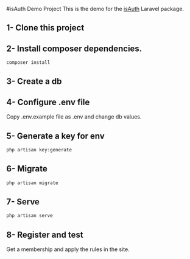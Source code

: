 #isAuth Demo Project
This is the demo for the [isAuth](https://github.com/spiderwebtr/isauth) Laravel package.
## 1- Clone this project
## 2- Install composer dependencies.
 ```bash
composer install 
```
## 3- Create a db
## 4- Configure .env file
Copy .env.example file as .env and change db values.
## 5- Generate a key for env
```bash
php artisan key:generate
```
## 6- Migrate
```bash
php artisan migrate
```
## 7- Serve
```bash
php artisan serve
```
## 8- Register and test
Get a membership and apply the rules in the site.

 
